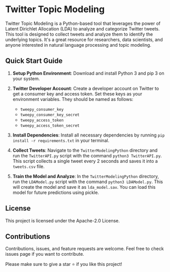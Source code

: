 # Twitter Topic Modeling

Twitter Topic Modeling is a Python-based tool that leverages the power of Latent Dirichlet Allocation (LDA) to analyze and categorize Twitter tweets. This tool is designed to collect tweets and analyze them to identify the underlying topics. It's a great resource for researchers, data scientists, and anyone interested in natural language processing and topic modeling.

## Quick Start Guide

1. **Setup Python Environment**: Download and install Python 3 and pip 3 on your system.

2. **Twitter Developer Account**: Create a developer account on Twitter to get a consumer key and access token. Set these keys as your environment variables. They should be named as follows:
    - `tweepy_consumer_key`
    - `tweepy_consumer_key_secret`
    - `tweepy_access_token`
    - `tweepy_access_token_secret`

3. **Install Dependencies**: Install all necessary dependencies by running `pip install -r requirements.txt` in your terminal.

4. **Collect Tweets**: Navigate to the `TwitterModelingPython` directory and run the `TwitterAPI.py` script with the command `python3 TwitterAPI.py`. This script collects a single tweet every 2 seconds and saves it into a `tweets.csv` file.

5. **Train the Model and Analyze**: In the `TwitterModelingPython` directory, run the `LDAModel.py` script with the command `python3 LDAModel.py`. This will create the model and save it as `lda_model.sav`. You can load this model for future predictions using pickle.

## License

This project is licensed under the Apache-2.0 License.

## Contributions

Contributions, issues, and feature requests are welcome. Feel free to check issues page if you want to contribute.

Please make sure to give a star ⭐️ if you like this project!
